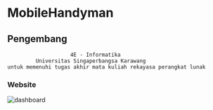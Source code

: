 # MobileHandyman

## Pengembang
                        4E - Informatika 
             Universitas Singaperbangsa Karawang
    untuk memenuhi tugas akhir mata kuliah rekayasa perangkat lunak

### Website
![dashboard](sneakpeak/Img1.png)
